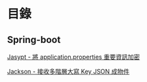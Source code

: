 # 目錄

## Spring-boot

[Jasypt - 將 application.properties 重要資訊加密](./Encode/spring-boot-Jasypt/README.md)

[Jackson - 接收多階層大寫 Key JSON 成物件](./Json/jacksonDemo/README.md)
